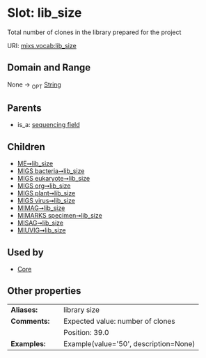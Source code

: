
# Slot: lib_size


Total number of clones in the library prepared for the project

URI: [mixs.vocab:lib_size](https://w3id.org/mixs/vocab/lib_size)


## Domain and Range

None ->  <sub>OPT</sub> [String](types/String.md)

## Parents

 *  is_a: [sequencing field](sequencing_field.md)

## Children

 *  [ME➞lib_size](ME_lib_size.md)
 *  [MIGS bacteria➞lib_size](MIGS_bacteria_lib_size.md)
 *  [MIGS eukaryote➞lib_size](MIGS_eukaryote_lib_size.md)
 *  [MIGS org➞lib_size](MIGS_org_lib_size.md)
 *  [MIGS plant➞lib_size](MIGS_plant_lib_size.md)
 *  [MIGS virus➞lib_size](MIGS_virus_lib_size.md)
 *  [MIMAG➞lib_size](MIMAG_lib_size.md)
 *  [MIMARKS specimen➞lib_size](MIMARKS_specimen_lib_size.md)
 *  [MISAG➞lib_size](MISAG_lib_size.md)
 *  [MIUVIG➞lib_size](MIUVIG_lib_size.md)

## Used by

 * [Core](Core.md)

## Other properties

|  |  |  |
| --- | --- | --- |
| **Aliases:** | | library size |
| **Comments:** | | Expected value: number of clones |
|  | | Position: 39.0 |
| **Examples:** | | Example(value='50', description=None) |

